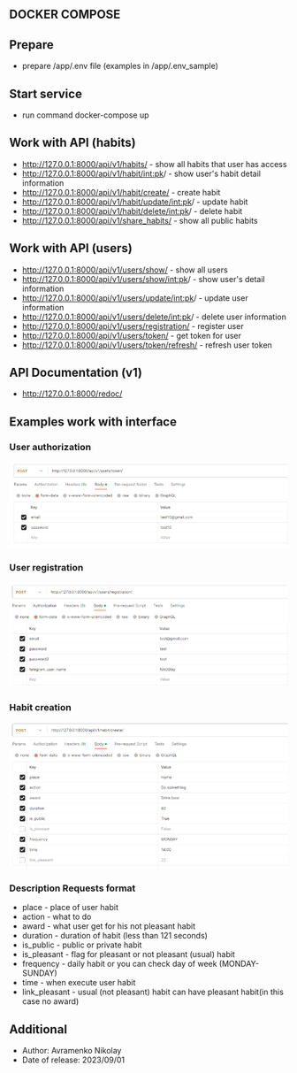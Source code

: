 ## DOCKER COMPOSE

## Prepare 
* prepare /app/.env file (examples in /app/.env_sample)
## Start service
* run command docker-compose up
## Work with API (habits)
* http://127.0.0.1:8000/api/v1/habits/ - show all habits that user has access
* http://127.0.0.1:8000/api/v1/habit/<int:pk>/ - show user's habit detail information
* http://127.0.0.1:8000/api/v1/habit/create/ - create habit
* http://127.0.0.1:8000/api/v1/habit/update/<int:pk>/ - update habit
* http://127.0.0.1:8000/api/v1/habit/delete/<int:pk>/ - delete habit
* http://127.0.0.1:8000/api/v1/share_habits/ - show all public habits
## Work with API (users)
* http://127.0.0.1:8000/api/v1/users/show/ - show all users
* http://127.0.0.1:8000/api/v1/users/show/<int:pk>/ - show user's detail information
* http://127.0.0.1:8000/api/v1/users/update/<int:pk>/ - update user information
* http://127.0.0.1:8000/api/v1/users/delete/<int:pk>/ - delete user information
* http://127.0.0.1:8000/api/v1/users/registration/ - register user
* http://127.0.0.1:8000/api/v1/users/token/ - get token for user
* http://127.0.0.1:8000/api/v1/users/token/refresh/ - refresh user token
## API Documentation (v1)
* http://127.0.0.1:8000/redoc/
## Examples work with interface
### User authorization
![authorization.PNG](authorization.PNG)
### User registration
![registration.PNG](registration.PNG)
### Habit creation
![create.PNG](create.PNG)

### Description Requests format
* place - place of user habit
* action - what to do
* award - what user get for his not pleasant habit
* duration - duration of habit (less than 121 seconds)
* is_public - public or private habit
* is_pleasant - flag for pleasant or not pleasant (usual) habit
* frequency - daily habit or you can check day of week (MONDAY-SUNDAY)
* time - when execute user habit
* link_pleasant - usual (not pleasant) habit can have pleasant habit(in this case no award)

## Additional
* Author: Avramenko Nikolay
* Date of release: 2023/09/01